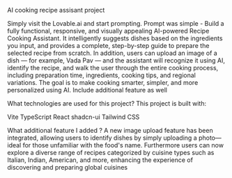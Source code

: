 AI cooking recipe assisant project 

Simply visit the Lovable.ai and start prompting.
Prompt was simple - Build a fully functional, responsive, and visually appealing AI-powered Recipe Cooking Assistant. 
It intelligently suggests dishes based on the ingredients you input, and provides a complete, step-by-step guide to prepare the selected recipe from scratch. 
In addition, users can upload an image of a dish — for example, Vada Pav —
and the assistant will recognize it using AI, identify the recipe, and walk the user through the entire cooking process, including preparation time, ingredients, cooking tips, and regional variations. The goal is to make cooking smarter, simpler, and more personalized using AI. Include additional feature as well 

What technologies are used for this project?
This project is built with:

Vite
TypeScript
React
shadcn-ui
Tailwind CSS

What additional feature I added ?
A new image upload feature has been integrated, allowing users to identify dishes by simply uploading a photo—ideal for those unfamiliar with the food's name.
Furthermore users can now explore a diverse range of recipes categorized by cuisine types such as Italian, Indian, American, and more, enhancing the experience of discovering and preparing global cuisines
